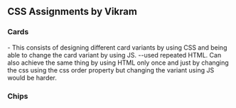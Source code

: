 <h2> CSS Assignments by Vikram</h2>
 
<h3>Cards</h3>
- This consists of designing different card variants by using CSS and being able to change the card variant by using JS.
--used repeated HTML. Can also achieve the same thing by using HTML only once and just by changing the css using the css order property but changing the variant using JS would be harder.
<h3>Chips</h3>

